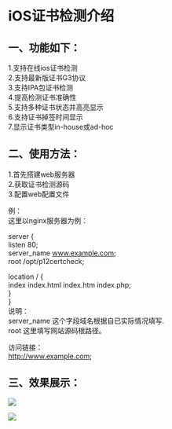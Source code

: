 # iOS证书检测介绍

##  一、功能如下：  
1.支持在线ios证书检测  
2.支持最新版证书G3协议  
3.支持IPA包证书检测  
4.提高检测证书准确性  
5.支持多种证书状态并高亮显示  
6.支持证书掉签时间显示  
7.显示证书类型in-house或ad-hoc


## 二、使用方法：
1.首先搭建web服务器  
2.获取证书检测源码  
3.配置web配置文件  

例：  
这里以nginx服务器为例：  

server {  
  listen 80;  
  server_name www.example.com;  
  root /opt/p12certcheck;  

  location / {  
	index  index.html index.htm index.php;  
    }  
}   
说明：  
server_name 这个字段域名根据自已实际情况填写.  
root 这里填写网站源码根路径。  

访问链接：  
http://www.example.com;  

## 三、效果展示：  
![](https://github.com/Forever18/p12certcheck/blob/main/static/pack/checkcert/images/p12.png)  

![](https://github.com/Forever18/p12certcheck/blob/main/static/pack/checkcert/images/ipa.png)  

